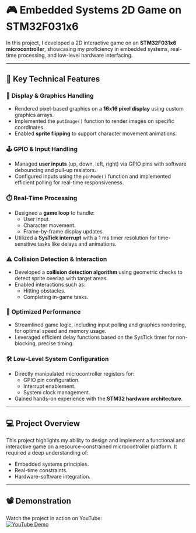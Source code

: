 # 🎮 Embedded Systems 2D Game on STM32F031x6

In this project, I developed a 2D interactive game on an **STM32F031x6 microcontroller**, showcasing my proficiency in embedded systems, real-time processing, and low-level hardware interfacing.

---

## 🔧 **Key Technical Features**

### 🎨 **Display & Graphics Handling**
- Rendered pixel-based graphics on a **16x16 pixel display** using custom graphics arrays.
- Implemented the `putImage()` function to render images on specific coordinates.
- Enabled **sprite flipping** to support character movement animations.

### 🕹️ **GPIO & Input Handling**
- Managed **user inputs** (up, down, left, right) via GPIO pins with software debouncing and pull-up resistors.
- Configured inputs using the `pinMode()` function and implemented efficient polling for real-time responsiveness.

### ⏱️ **Real-Time Processing**
- Designed a **game loop** to handle:
  - User input.
  - Character movement.
  - Frame-by-frame display updates.
- Utilized a **SysTick interrupt** with a 1 ms timer resolution for time-sensitive tasks like delays and animations.

### ⚠️ **Collision Detection & Interaction**
- Developed a **collision detection algorithm** using geometric checks to detect sprite overlap with target areas.
- Enabled interactions such as:
  - Hitting obstacles.
  - Completing in-game tasks.

### 🚀 **Optimized Performance**
- Streamlined game logic, including input polling and graphics rendering, for optimal speed and memory usage.
- Leveraged efficient delay functions based on the SysTick timer for non-blocking, precise timing.

### 🛠️ **Low-Level System Configuration**
- Directly manipulated microcontroller registers for:
  - GPIO pin configuration.
  - Interrupt enablement.
  - System clock management.
- Gained hands-on experience with the **STM32 hardware architecture**.

---

## 💻 **Project Overview**
This project highlights my ability to design and implement a functional and interactive game on a resource-constrained microcontroller platform. It required a deep understanding of:
- Embedded systems principles.
- Real-time constraints.
- Hardware-software integration.

---

## 📽️ **Demonstration**
Watch the project in action on YouTube:  
[![YouTube Demo](https://img.shields.io/badge/Watch-Demo-red?logo=youtube)](https://www.youtube.com/watch?v=ijorRK4l044&ab_channel=CillianQuinn) 

